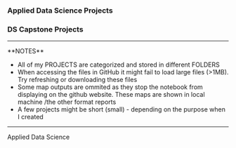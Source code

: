 ### Applied Data Science Projects
### DS Capstone Projects

<hr>
**NOTES** 

- All of my PROJECTS are categorized and stored in different FOLDERS
- When accessing the files in GitHub it might fail to load large files (>1MB). Try refreshing or downloading these files
- Some map outputs are ommited as they stop the notebook from displaying on the github website. These maps are shown in local machine /the other format reports
- A few projects might be short (small) - depending on the purpose when I created


<hr>
Applied Data Science

